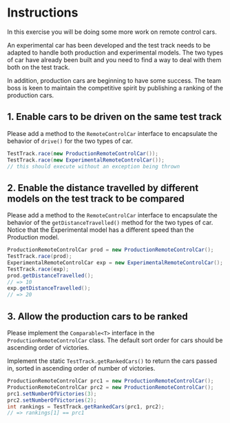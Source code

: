# Instructions

In this exercise you will be doing some more work on remote control cars.

An experimental car has been developed and the test track needs to be adapted to handle both production and experimental models. The two types of car have already been built and you need to find a way to deal with them both on the test track.

In addition, production cars are beginning to have some success. The team boss is keen to maintain the competitive spirit by publishing a ranking of the production cars.

## 1. Enable cars to be driven on the same test track

Please add a method to the `RemoteControlCar` interface to encapsulate the behavior of `drive()` for the two types of car.

```java
TestTrack.race(new ProductionRemoteControlCar());
TestTrack.race(new ExperimentalRemoteControlCar());
// this should execute without an exception being thrown
```

## 2. Enable the distance travelled by different models on the test track to be compared

Please add a method to the `RemoteControlCar` interface to encapsulate the behavior of the `getDistanceTravelled()` method for the two types of car. Notice that the Experimental model has a different speed than the Production model. 

```java
ProductionRemoteControlCar prod = new ProductionRemoteControlCar();
TestTrack.race(prod);
ExperimentalRemoteControlCar exp = new ExperimentalRemoteControlCar();
TestTrack.race(exp);
prod.getDistanceTravelled();
// => 10
exp.getDistanceTravelled();
// => 20
```

## 3. Allow the production cars to be ranked

Please implement the `Comparable<T>` interface in the `ProductionRemoteControlCar` class. The default sort order for cars should be ascending order of victories.

Implement the static `TestTrack.getRankedCars()` to return the cars passed in, sorted in ascending order of number of victories.

```java
ProductionRemoteControlCar prc1 = new ProductionRemoteControlCar();
ProductionRemoteControlCar prc2 = new ProductionRemoteControlCar();
prc1.setNumberOfVictories(3);
prc2.setNumberOfVictories(2);
int rankings = TestTrack.getRankedCars(prc1, prc2);
// => rankings[1] == prc1
```

